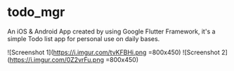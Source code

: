 # todo_mgr

An iOS & Android App created by using Google Flutter Framework, it's a simple Todo list app for personal use on daily bases.

![Screenshot 1](https://i.imgur.com/tvKFBHi.png =800x450)
![Screenshot 2](https://i.imgur.com/0Z2vrFu.png =800x450)
